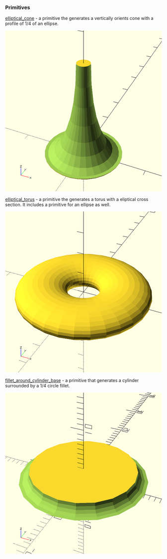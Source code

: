 ### Primitives

[elliptical\_cone](elliptical_cone.scad) - a primitive the generates a vertically orients cone with a profile of 1/4 of an ellipse.

![](images/elliptical_cone.png)


[elliptical\_torus](elliptical_torus.scad) - a primitive the generates a torus with a eliptical cross section. It includes a primitive for an ellipse as well.

![](images/elliptical_torus.png)


[fillet\_around\_cylinder\_base](fillet_around_cylinder_base.scad) - a primitive that generates a cylinder surrounded by a 1/4 circle fillet.

![](images/fillet_around_cylinder_base.png)
